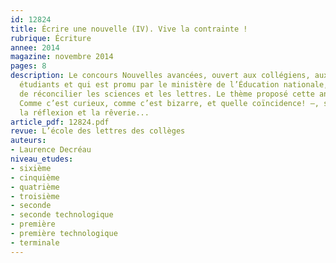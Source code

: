 ```yaml
---
id: 12824
title: Écrire une nouvelle (IV). Vive la contrainte !
rubrique: Écriture
annee: 2014
magazine: novembre 2014
pages: 8
description: Le concours Nouvelles avancées, ouvert aux collégiens, aux lycéens, aux
  étudiants et qui est promu par le ministère de l’Éducation nationale, a pour objet
  de réconcilier les sciences et les lettres. Le thème proposé cette année, les coïncidences  –
  Comme c’est curieux, comme c’est bizarre, et quelle coïncidence! –, suscite immédiatement
  la réflexion et la rêverie...
article_pdf: 12824.pdf
revue: L’école des lettres des collèges
auteurs:
- Laurence Decréau
niveau_etudes:
- sixième
- cinquième
- quatrième
- troisième
- seconde
- seconde technologique
- première
- première technologique
- terminale
---
```

